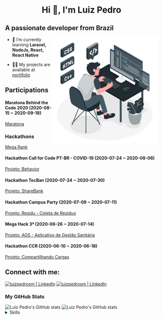 <h1 align="center">Hi 👋, I'm Luiz Pedro</h1>

## A passionate developer from Brazil

<img src='.github/img/programming.gif' align='right' height="350px">

- 🌱 I’m currently learning **Laravel, NodeJs, React, React Native**

- 👨‍💻 My projects are available at [portifolio]

## Participations

#### Maratona Behind the Code 2020 (2020-08-15 ~ 2020-09-18)

[Maratona](https://github.com/LuizPedroSM/maratona-btc-2020)

### Hackathons

[Mega Rank](https://app.shawee.io/@luizpsmoreira)

#### Hackathon Call for Code PT-BR - COVID-19 (2020-07-24 ~ 2020-08-06)

[Projeto: Behavior](https://github.com/Call-for-Code-time-77/server)

#### Hackathon TecBan (2020-07-24 ~ 2020-07-30)

[Projeto: ShareBank](https://github.com/ShareBank/server)

#### Hackathon Campus Party (2020-07-09 ~ 2020-07-11)

[Projeto: Residu - Coleta de Resíduo](https://github.com/hackaCampusParty/HackthonProject)

#### Mega Hack 3ª (2020-06-26 ~ 2020-07-14)

[Projeto: AGS - Aplicativo de Gestão Sanitária](https://github.com/MegaHack3-16/hackathon)

#### Hackathon CCR (2020-06-10 ~ 2020-06-18)

[Projeto: Compartilhando Cargas](https://github.com/MegaHack3-16/hackathon)

## Connect with me:

[<img alt="luizpedrosm | LinkedIn" width="40" src="https://cdn.jsdelivr.net/npm/simple-icons@v3/icons/linkedin.svg" />][linkedin]
[<img alt="luizpedrosm | LinkedIn" width="40" src="https://cdn.jsdelivr.net/npm/simple-icons@v3/icons/behance.svg" />][behance]

### My GitHub Stats

<img  height="250px" src="https://github-readme-stats.luizpedrosm.vercel.app/api?username=luizpedrosm&show_icons=true&hide_border=true&theme=dark" alt="Luiz Pedro's GitHub stats" />
<img  height="250px" src="https://github-readme-stats.luizpedrosm.vercel.app/api/top-langs/?username=luizpedrosm&layout=compact&langs_count=10&hide_border=true&theme=dark" alt="Luiz Pedro's GitHub stats" />

<details>
<summary>Skills</summary>
<br/>

#### Programming Languages:

[<img src="https://devicons.github.io/devicon/devicon.git/icons/c/c-original.svg" alt="c" width="40" height="40" />](https://www.cprogramming.com/)
[<img src="https://devicons.github.io/devicon/devicon.git/icons/csharp/csharp-original.svg" alt="csharp" width="40" height="40" />](https://www.w3schools.com/cs/)
[<img src="https://devicons.github.io/devicon/devicon.git/icons/java/java-original-wordmark.svg" alt="java" width="40" height="40" />](https://www.java.com)
[<img src="https://devicons.github.io/devicon/devicon.git/icons/javascript/javascript-original.svg" alt="javascript" width="40" height="40" />](https://developer.mozilla.org/en-US/docs/Web/JavaScript)
[<img src="https://devicons.github.io/devicon/devicon.git/icons/php/php-original.svg" alt="php" width="40" height="40" />](https://www.php.net)
[<img src="https://devicons.github.io/devicon/devicon.git/icons/typescript/typescript-original.svg" alt="typescript" width="40" height="40" />](https://www.typescriptlang.org/)
[<img src="https://devicons.github.io/devicon/devicon.git/icons/python/python-original.svg" alt="python" width="40" height="40" />](https://www.python.org)

#### Framework:

[<img src="https://devicons.github.io/devicon/devicon.git/icons/dot-net/dot-net-original-wordmark.svg" alt="dotnet" width="40" height="40" />](https://dotnet.microsoft.com/)
[<img src="https://devicons.github.io/devicon/devicon.git/icons/laravel/laravel-plain-wordmark.svg" alt="laravel" width="40" height="40" />](https://laravel.com/)

#### BackEnd:

[<img src="https://devicons.github.io/devicon/devicon.git/icons/express/express-original-wordmark.svg" alt="express" width="40" height="40" />](https://expressjs.com)
[<img src="https://devicons.github.io/devicon/devicon.git/icons/nodejs/nodejs-original-wordmark.svg" alt="nodejs" width="40" height="40" />](https://nodejs.org)

#### FrontEnd:

[<img src="https://devicons.github.io/devicon/devicon.git/icons/angularjs/angularjs-original.svg" alt="angularjs" width="40" />](https://angular.io)
[<img src="https://www.vectorlogo.zone/logos/babeljs/babeljs-icon.svg" alt="babel" width="40" height="40" />](https://babeljs.io/)
[<img src="https://devicons.github.io/devicon/devicon.git/icons/bootstrap/bootstrap-plain.svg" alt="bootstrap" width="40" height="40" />](https://getbootstrap.com)
[<img src="https://devicons.github.io/devicon/devicon.git/icons/css3/css3-original-wordmark.svg" alt="css3" width="40" height="40" />](https://www.w3schools.com/css/)
[<img src="https://devicons.github.io/devicon/devicon.git/icons/gulp/gulp-plain.svg" alt="gulp" width="40" height="40" />](https://gulpjs.com)
[<img src="https://devicons.github.io/devicon/devicon.git/icons/html5/html5-original-wordmark.svg" alt="html5" width="40" height="40" />](https://www.w3.org/html/)
[<img src="https://devicons.github.io/devicon/devicon.git/icons/react/react-original-wordmark.svg" alt="react" width="40" height="40" />](https://reactjs.org/)
[<img src="https://devicons.github.io/devicon/devicon.git/icons/sass/sass-original.svg" alt="sass" width="40" height="40" />](https://sass-lang.com)
[<img src="https://devicons.github.io/devicon/devicon.git/icons/vuejs/vuejs-original-wordmark.svg" alt="vuejs" width="40" height="40" />](https://vuejs.org/)
[<img src="https://devicons.github.io/devicon/devicon.git/icons/webpack/webpack-original.svg" alt="webpack" width="40" height="40" />](https://webpack.js.org)

#### Mobile:

[<img src="https://devicons.github.io/devicon/devicon.git/icons/android/android-original-wordmark.svg" alt="android" width="40" />](https://developer.android.com)
[<img src="https://reactnative.dev/img/header_logo.svg" alt="reactnative" width="40" height="40" />](https://reactnative.dev/)

#### Software:

[<img src="https://www.vectorlogo.zone/logos/figma/figma-icon.svg" alt="figma" width="40" height="40" />](https://www.figma.com/)

#### Static Site:

[<img src="https://www.vectorlogo.zone/logos/gatsbyjs/gatsbyjs-icon.svg" alt="gatsby" width="40" height="40" />](https://www.gatsbyjs.com/)

#### Database:

[<img src="https://www.vectorlogo.zone/logos/mariadb/mariadb-icon.svg" alt="mariadb" width="40" height="40" />](https://mariadb.org/)
[<img src="https://devicons.github.io/devicon/devicon.git/icons/mongodb/mongodb-original-wordmark.svg" alt="mongodb" width="40" height="40" />](https://www.mongodb.com/)
[<img src="https://devicons.github.io/devicon/devicon.git/icons/mysql/mysql-original-wordmark.svg" alt="mysql" width="40" height="40" />](https://www.mysql.com/)
[<img src="https://devicons.github.io/devicon/devicon.git/icons/postgresql/postgresql-original-wordmark.svg" alt="postgresql" width="40" height="40" />](https://www.postgresql.org)

#### Artificial Intelligence / Machine Learning:

[<img src="https://upload.wikimedia.org/wikipedia/commons/0/05/Scikit_learn_logo_small.svg" alt="scikit_learn" width="40" height="40" />](https://scikit-learn.org/)

#### Version Control:

[<img src="https://www.vectorlogo.zone/logos/git-scm/git-scm-icon.svg" alt="git" width="40" height="40" />](https://git-scm.com/)

#### Operating System:

[<img src="https://devicons.github.io/devicon/devicon.git/icons/linux/linux-original.svg" alt="linux" width="40" height="40" />](https://www.linux.org/)
[<img src="https://www.vectorlogo.zone/logos/microsoft/microsoft-icon.svg" alt="microsoft" width="40" height="40" />](https://www.microsoft.com/)

</details>

[portifolio]: https://luizpedrosm.github.io/
[linkedin]: https://linkedin.com/in/luizpedrosm
[behance]: https://www.behance.net/luizpedrosm
